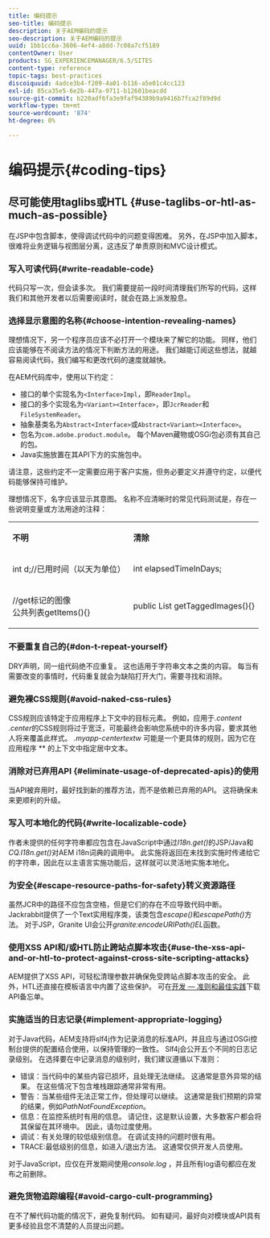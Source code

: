```yaml
---
title: 编码提示
seo-title: 编码提示
description: 关于AEM编码的提示
seo-description: 关于AEM编码的提示
uuid: 1bb1cc6a-3606-4ef4-a8dd-7c08a7cf5189
contentOwner: User
products: SG_EXPERIENCEMANAGER/6.5/SITES
content-type: reference
topic-tags: best-practices
discoiquuid: 4adce3b4-f209-4a01-b116-a5e01c4cc123
exl-id: 85ca35e5-6e2b-447a-9711-b12601beacdd
source-git-commit: b220adf6fa3e9faf94389b9a9416b7fca2f89d9d
workflow-type: tm+mt
source-wordcount: '874'
ht-degree: 0%

---
```


# 编码提示{#coding-tips}

## 尽可能使用taglibs或HTL {#use-taglibs-or-htl-as-much-as-possible}

在JSP中包含脚本，使得调试代码中的问题变得困难。 另外，在JSP中加入脚本，很难将业务逻辑与视图层分离，这违反了单责原则和MVC设计模式。

### 写入可读代码{#write-readable-code}

代码只写一次，但会读多次。 我们需要提前一段时间清理我们所写的代码，这样我们和其他开发者以后需要阅读时，就会在路上派发股息。

### 选择显示意图的名称{#choose-intention-revealing-names}

理想情况下，另一个程序员应该不必打开一个模块来了解它的功能。 同样，他们应该能够在不阅读方法的情况下判断方法的用途。 我们越能订阅这些想法，就越容易阅读代码，我们编写和更改代码的速度就越快。

在AEM代码库中，使用以下约定：


* 接口的单个实现名为`<Interface>Impl`，即`ReaderImpl`。
* 接口的多个实现名为`<Variant><Interface>`，即`JcrReader`和`FileSystemReader`。
* 抽象基类名为`Abstract<Interface>`或`Abstract<Variant><Interface>`。
* 包名为`com.adobe.product.module`。  每个Maven藏物或OSGi包必须有其自己的包。
* Java实施放置在其API下方的实施包中。


请注意，这些约定不一定需要应用于客户实施，但务必要定义并遵守约定，以便代码能够保持可维护。

理想情况下，名字应该显示其意图。 名称不应清晰时的常见代码测试是，存在一些说明变量或方法用途的注释：

<table>
 <tbody>
  <tr>
   <td><p><strong>不明</strong></p> </td>
   <td><p><strong>清除</strong></p> </td>
  </tr>
  <tr>
   <td><p>int d;//已用时间（以天为单位）</p> </td>
   <td><p>int elapsedTimeInDays;</p> </td>
  </tr>
  <tr>
   <td><p>//get标记的图像<br />公共列表getItems(){}</p> </td>
   <td><p>public List getTaggedImages(){}</p> </td>
  </tr>
 </tbody>
</table>

### 不要重复自己的{#don-t-repeat-yourself}

DRY声明，同一组代码绝不应重复。 这也适用于字符串文本之类的内容。 每当有需要改变的事情时，代码重复就会为缺陷打开大门，需要寻找和消除。

### 避免裸CSS规则{#avoid-naked-css-rules}

CSS规则应该特定于应用程序上下文中的目标元素。 例如，应用于&#x200B;*.content .center*&#x200B;的CSS规则将过于宽泛，可能最终会影响您系统中的许多内容，要求其他人将来覆盖此样式。 *.myapp-centertextw* 可能是一个更具体的规则，因为它在应用程序 ** 的上下文中指定居中文本。

### 消除对已弃用API {#eliminate-usage-of-deprecated-apis}的使用

当API被弃用时，最好找到新的推荐方法，而不是依赖已弃用的API。 这将确保未来更顺利的升级。

### 写入可本地化的代码{#write-localizable-code}

作者未提供的任何字符串都应包含在JavaScript中通过&#x200B;*I18n.get()*&#x200B;的JSP/Java和&#x200B;*CQ.I18n.get()*&#x200B;对AEM i18n词典的调用中。 此实施将返回在未找到实施时传递给它的字符串，因此在以主语言实施功能后，这样就可以灵活地实施本地化。

### 为安全{#escape-resource-paths-for-safety}转义资源路径

虽然JCR中的路径不应包含空格，但是它们的存在不应导致代码中断。 Jackrabbit提供了一个Text实用程序类，该类包含&#x200B;*escape()*&#x200B;和&#x200B;*escapePath()*&#x200B;方法。 对于JSP，Granite UI会公开&#x200B;*granite:encodeURIPath()EL*&#x200B;函数。

### 使用XSS API和/或HTL防止跨站点脚本攻击{#use-the-xss-api-and-or-htl-to-protect-against-cross-site-scripting-attacks}

AEM提供了XSS API，可轻松清理参数并确保免受跨站点脚本攻击的安全。 此外，HTL还直接在模板语言中内置了这些保护。 可在[开发 — 准则和最佳实践](/help/sites-developing/dev-guidelines-bestpractices.md)下载API备忘单。

### 实施适当的日志记录{#implement-appropriate-logging}

对于Java代码，AEM支持将slf4j作为记录消息的标准API，并且应与通过OSGi控制台提供的配置结合使用，以保持管理的一致性。 Slf4j会公开五个不同的日志记录级别。 在选择要在中记录消息的级别时，我们建议遵循以下准则：

* 错误：当代码中的某些内容已损坏，且处理无法继续。 这通常是意外异常的结果。 在这些情况下包含堆栈跟踪通常非常有用。
* 警告：当某些组件无法正常工作，但处理可以继续。 这通常是我们预期的异常的结果，例如&#x200B;*PathNotFoundException*。
* 信息：在监控系统时有用的信息。 请记住，这是默认设置，大多数客户都会将其保留在其环境中。 因此，请勿过度使用。
* 调试：有关处理的较低级别信息。 在调试支持的问题时很有用。
* TRACE:最低级别的信息，如进入/退出方法。 这通常仅供开发人员使用。

对于JavaScript，应仅在开发期间使用&#x200B;*console.log* ，并且所有log语句都应在发布之前删除。

### 避免货物追踪编程{#avoid-cargo-cult-programming}

在不了解代码功能的情况下，避免复制代码。 如有疑问，最好向对模块或API具有更多经验且您不清楚的人员提出问题。
